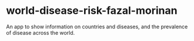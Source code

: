 # world-disease-risk-fazal-morinan
An app to show information on countries and diseases, and the prevalence of disease across the world.
